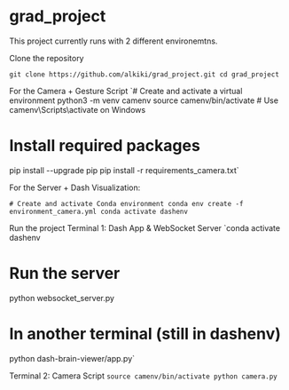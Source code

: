 # grad_project
This project currently runs with 2 different environemtns. 

Clone the repository

`git clone https://github.com/alkiki/grad_project.git
cd grad_project`

For the Camera + Gesture Script
`# Create and activate a virtual environment
python3 -m venv camenv
source camenv/bin/activate  # Use camenv\Scripts\activate on Windows
# Install required packages
pip install --upgrade pip
pip install -r requirements_camera.txt`

For the Server + Dash Visualization:

`# Create and activate Conda environment
conda env create -f environment_camera.yml
conda activate dashenv`


Run the project
Terminal 1: Dash App & WebSocket Server
`conda activate dashenv
# Run the server
python websocket_server.py

# In another terminal (still in dashenv)
python dash-brain-viewer/app.py`

Terminal 2: Camera Script
`source camenv/bin/activate
python camera.py`
